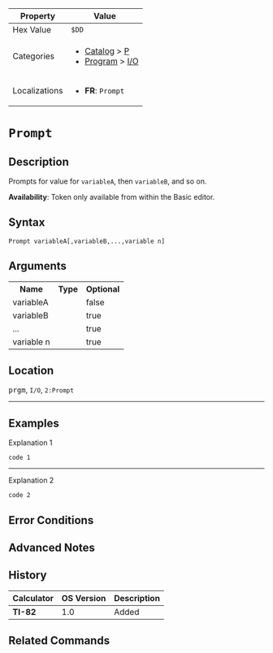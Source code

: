 | Property      | Value |
|---------------|-------|
| Hex Value     | `$DD`|
| Categories    | <ul><li>[Catalog](../categories/Catalog.md) > [P](../categories/Catalog.md#P)</li><li>[Program](../categories/Program.md) > [I/O](../categories/Program.md#I/O)</li></ul> |
| Localizations | <ul><li><b>FR</b>: `Prompt `</li></ul> |

# `Prompt `

## Description
Prompts for value for `variableA`, then `variableB`, and so on.


<b>Availability</b>: Token only available from within the Basic editor.

## Syntax
`Prompt variableA[,variableB,...,variable n]`

## Arguments
<table>
<tr><th>Name</th><th>Type</th><th>Optional</th></tr>

<tr><td>variableA</td><td></td><td>false</td></tr>

<tr><td>variableB</td><td></td><td>true</td></tr>

<tr><td>...</td><td></td><td>true</td></tr>

<tr><td>variable n</td><td></td><td>true</td></tr>

</table>

## Location
<kbd>prgm</kbd>, `I/O`, `2:Prompt`
<hr>

## Examples

Explanation 1
```ti-basic
code 1
```
---
Explanation 2
```ti-basic
code 2
```

## Error Conditions


## Advanced Notes


## History
| Calculator | OS Version | Description |
|------------|------------|-------------|
| <b>TI-82</b> | 1.0 | Added

## Related Commands

    